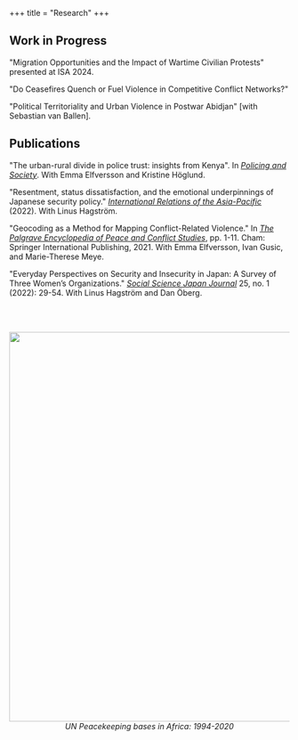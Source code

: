 +++
title = "Research"
+++


## Work in Progress

"Migration Opportunities and the Impact of Wartime Civilian Protests" presented at ISA 2024. 

"Do Ceasefires Quench or Fuel Violence in Competitive Conflict Networks?"

"Political Territoriality and Urban Violence in Postwar Abidjan" [with Sebastian van Ballen]. 

## Publications

"The urban-rural divide in police trust: insights from Kenya". In [*Policing and Society*](https://doi.org/10.1080/10439463.2023.2239430). With Emma Elfversson and Kristine Höglund.

"Resentment, status dissatisfaction, and the emotional underpinnings of Japanese security policy." [*International Relations of the Asia-Pacific*](https://doi.org/10.1093/irap/lcac006) (2022). With Linus Hagström. 

"Geocoding as a Method for Mapping Conflict-Related Violence." In [*The Palgrave Encyclopedia of Peace and Conflict Studies*](https://doi.org/10.1007/978-3-030-11795-5_214-1), pp. 1-11. Cham: Springer International Publishing, 2021. With Emma Elfversson, Ivan Gusic, and Marie-Therese Meye. 

"Everyday Perspectives on Security and Insecurity in Japan: A Survey of Three Women’s Organizations." [*Social Science Japan Journal*](https://doi.org/10.1093/ssjj/jyab028) 25, no. 1 (2022): 29-54. With Linus Hagström and Dan Öberg.

<br>
<br>
<p style="text-align:center">
<img src="/images/geopko.png" style="width:700px"><i>UN Peacekeeping bases in Africa: 1994-2020 </i></img>
</p>
